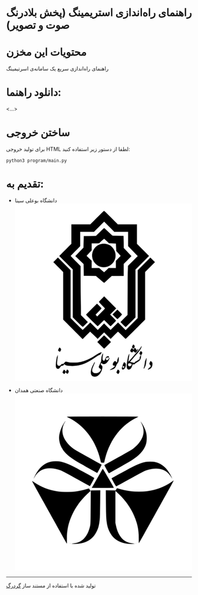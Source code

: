 راهنمای راه‌اندازی استریمینگ (پخش بلادرنگ صوت و تصویر)
===

# محتویات این مخزن
راهنمای راه‌اندازی سریع یک سامانه‌ی اسرتیمینگ

# دانلود راهنما:
<...>

# ساختن خروجی
برای تولید خروجی HTML لطفا از دستور زیر استفاده کنید:
```
python3 program/main.py
```

# تقدیم به:
- دانشگاه بوعلی سینا
![لوگوی دانشگاه بوعلی سینا](meta/BASU.svg)

- دانشگاه صنعتی همدان
![لوگوی دانشگاه صنعتی همدان](meta/HUT.svg)

<hr/>

تولید شده با استفاده از مستند ساز [گردرگ](https://github.com/gordarg)